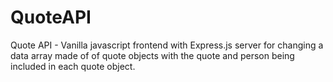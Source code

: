 # QuoteAPI
Quote API - Vanilla javascript frontend with Express.js server for changing a data array made of of quote objects with the quote and person being included in each quote object.
